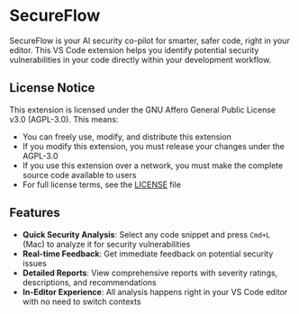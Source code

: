 # SecureFlow

SecureFlow is your AI security co-pilot for smarter, safer code, right in your editor. This VS Code extension helps you identify potential security vulnerabilities in your code directly within your development workflow.

## License Notice

This extension is licensed under the GNU Affero General Public License v3.0 (AGPL-3.0). This means:

- You can freely use, modify, and distribute this extension
- If you modify this extension, you must release your changes under the AGPL-3.0
- If you use this extension over a network, you must make the complete source code available to users
- For full license terms, see the [LICENSE](LICENSE) file

## Features

- **Quick Security Analysis**: Select any code snippet and press `Cmd+L` (Mac) to analyze it for security vulnerabilities
- **Real-time Feedback**: Get immediate feedback on potential security issues
- **Detailed Reports**: View comprehensive reports with severity ratings, descriptions, and recommendations
- **In-Editor Experience**: All analysis happens right in your VS Code editor with no need to switch contexts
